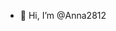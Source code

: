 - 👋 Hi, I’m @Anna2812

<!---
Anna2812/Anna2812 is a ✨ special ✨ repository because its `README.md` (this file) appears on your GitHub profile.
You can click the Preview link to take a look at your changes.
--->
